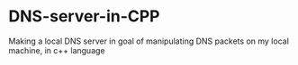 # DNS-server-in-CPP
Making a local DNS server in goal of manipulating DNS packets on my local machine, in c++ language
